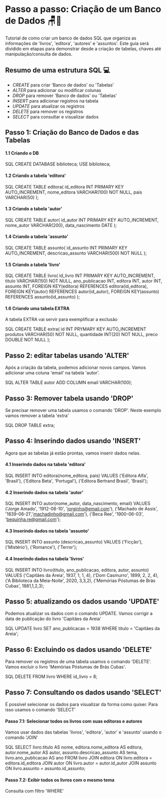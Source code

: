 # Passo a passo: Criação de um Banco de Dados 🪑🎲
Tutorial de como criar um banco de dados SQL que organiza as informações de 'livros', 'editora', 'autores' e 'assuntos'.
Este guia será dividido em etapas para demonstrar desde a criação de tabelas, chaves até manipulação/consulta de dados.

## Resumo de uma estrutura SQL 💻
* _CREATE_ para criar 'Banco de dados' ou 'Tabelas'
* _ALTER_ para adicionar ou modificar colunas
* _DROP_ para remover 'Banco de dados' ou 'Tabelas'
* _INSERT_ para adicionar registros na tabela
* _UPDATE_ para atualizar os registros
* _DELETE_ para remover os registros
* _SELECT_ para consultar e visualizar dados

## Passo 1: Criação do Banco de Dados e das Tabelas
#### 1.1 Criando o DB

SQL
CREATE DATABASE biblioteca;
USE biblioteca;

#### 1.2 Criando a tabela 'editora'
SQL
CREATE TABLE editora(
  id_editora INT PRIMARY KEY AUTO_INCREMENT,
  nome_editora VARCHAR(100) NOT NULL,
  pais VARCHAR(50)
);

#### 1.3 Criando a tabela 'autor'
SQL
CREATE TABLE autor(
  id_autor INT PRIMARY KEY AUTO_INCREMENT,
  nome_autor VARCHAR(200),
  data_nascimento DATE
);

#### 1.4 Criando a tabela 'assunto'
SQL
CREATE TABLE assunto(
  id_assunto INT PRIMARY KEY AUTO_INCREMENT,
  descricao_assunto VARCHAR(500) NOT NULL
);

#### 1.5 Criando a tabela 'livro'
SQL
CREATE TABLE livro(
  id_livro INT PRIMARY KEY AUTO_INCREMENT,
  titulo VARCHAR(150) NOT NULL,
  ano_publicacao INT,
  editora INT,
  autor INT,
  assunto INT,
  FOREIGN KEY(editora) REFERENCES editora(id_editora),
  FOREIGN KEY(autor) REFERENCES autor(id_autor),
  FOREIGN KEY(assunto) REFERENCES assunto(id_assunto)
);

#### 1.6 Criando uma tabela EXTRA
A tabela EXTRA vai servir para exemplificar a exclusão

SQL
CREATE TABLE extra(
  id INT PRYMARY KEY AUTO_INCREMENT
  produtos VARCHAR(50) NOT NULL,
  quantidade INT(20) NOT NULL,
  preco DOUBLE NOT NULL
);


## Passo 2: editar tabelas usando 'ALTER'
Após a criação da tabela, podemos adicionar novos campos. Vamos adicionar uma coluna 'email' na tabela 'autor'.

SQL
ALTER TABLE autor
ADD COLUMN email VARCHAR(100);


## Passo 3: Remover tabela usando 'DROP'
Se precisar remover uma tabela usamos o comando 'DROP'.
Neste exemplo vamos remover a tabela 'extra'

SQL
DROP TABLE extra;


## Passo 4: Inserindo dados usando 'INSERT'
Agora que as tabelas já estão prontas, vamos inserir dados nelas.

#### 4.1 Inserindo dados na tabela 'editora'
SQL
INSERT INTO editora(nome_editora, pais)
VALUES
('Editora Alfa', 'Brasil'),
('Editora Beta', 'Portugal'),
('Editora Bertrand Brasil', 'Brasil');


#### 4.2 Inserindo dados na tabela 'autor'
SQL
INSERT INTO autor(nome_autor, data_nascimento, email)
VALUES
('Jorge Amado', '1912-08-10', 'jorginho@email.com'),
('Machado de Assis', '1839-06-21','machadinho@gmail.com'),
('Beca Ree', '1900-06-03', 'bequinha.re@gmail.com');


#### 4.3 Inserindo dados na tabela 'assunto'
SQL
INSERT INTO assunto (descricao_assunto)
VALUES
('Ficção'),
('Mistério'),
('Romance'),
('Terror');

#### 4.4 Inserindo dados na tabela 'livros'
SQL
INSERT INTO livro(titulo, ano_publicacao, editora, autor, assunto)
VALUES
('Capitães da Areia', 1937, 1, 1, 4),
('Dom Casmurro', 1899, 2, 2, 4),
('A Biblioteca da Meia-Noite', 2020, 3,3,2),
('Memórias Póstumas de Brás Cubas', 1881,1,2,3);


## Passo 5: atualizando os dados usando 'UPDATE'
Podemos atualizar os dados com o comando UPDATE.
Vamos corrigir a data de publicação do livro 'Capitães da Areia'

SQL
UPDATE livro
SET ano_publicacao = 1938
WHERE titulo = 'Capitães da Areia';


## Passo 6: Excluindo os dados usando 'DELETE'
Para remover os registros de uma tabela usamos o comando 'DELETE'.
Vamos excluir o livro 'Memórias Póstumas de Brás Cubas'.

SQL
DELETE FROM livro
WHERE id_livro = 8;


## Passo 7: Consultando os dados usando 'SELECT'
É possível selecionar os dados para visualizar da forma como quiser.
Para isso usamos o comando 'SELECT'

#### Passo 7.1: Selecionar todos os livros com suas editoras e autores
Vamos usar dados das tabelas 'livros', 'editora', 'autor' e 'assunto' usando o comando 'JOIN'

SQL
SELECT  livro.titulo AS nome,
        editora.nome_editora AS editora,
        autor.nome_autor AS autor,
        assunto.descricao_assunto AS tema,
        livro.ano_publicacao AS ano
FROM livro
JOIN editora ON livro.editora = editora.id_editora
JOIN autor ON livro.autor = autor.id_autor
JOIN assunto ON livro.assunto = assunto.id_assunto;


#### Passo 7.2: Exibir todos os livros com o mesmo tema 
Consulta com filtro 'WHERE'
